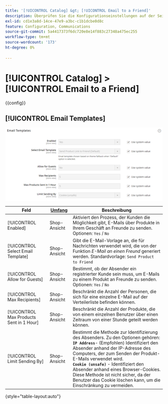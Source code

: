 ```yaml
---
title: '[!UICONTROL Catalog] &gt; [!UICONTROL Email to a Friend]'
description: Überprüfen Sie die Konfigurationseinstellungen auf der Seite [!UICONTROL Catalog] &gt; [!UICONTROL Email to a Friend] des Commerce Admin-Bereichs.
exl-id: cd1e3a8d-14ce-47e9-a3bc-c1b1dcbe0d8c
feature: Configuration, Communications
source-git-commit: 5a4417373f6dc720e8e14f883c27348a475ec255
workflow-type: tm+mt
source-wordcount: '173'
ht-degree: 0%

---
```


# [!UICONTROL Catalog] > [!UICONTROL Email to a Friend]

{{config}}

## [!UICONTROL Email Templates]

![E-Mail-Vorlagen](./assets/email-to-a-friend-email-templates.png)<!-- zoom -->

<!-- [Email Templates](https://experienceleague.adobe.com/de/docs/commerce-admin/systems/communications/email-templates#configure-email-templates) -->

| Feld | [Umfang](../../getting-started/websites-stores-views.md#scope-settings) | Beschreibung |
|--- |--- |--- |
| [!UICONTROL Enabled] | Shop-Ansicht | Aktiviert den Prozess, der Kunden die Möglichkeit gibt, E-Mails über Produkte in Ihrem Geschäft an Freunde zu senden. Optionen: `Yes` / `No` |
| [!UICONTROL Select Email Template] | Shop-Ansicht | Gibt die E-Mail-Vorlage an, die für Nachrichten verwendet wird, die von der Funktion _E-Mail an einen Freund_ generiert werden. Standardvorlage: `Send Product to Friend` |
| [!UICONTROL Allow for Guests] | Shop-Ansicht | Bestimmt, ob der Absender ein registrierter Kunde sein muss, um E-Mails zu einem Produkt an Freunde zu senden. Optionen: `Yes` / `No` |
| [!UICONTROL Max Recipients] | Shop-Ansicht | Beschränkt die Anzahl der Personen, die sich für eine einzelne E-Mail auf der Verteilerliste befinden können. |
| [!UICONTROL Max Products Sent in 1  Hour] | Shop-Ansicht | Beschränkt die Anzahl der Produkte, die von einem einzelnen Benutzer über einen Zeitraum von einer Stunde geteilt werden können. |
| [!UICONTROL Limit Sending By] | Shop-Ansicht | Bestimmt die Methode zur Identifizierung des Absenders. Zu den Optionen gehören: <br/>**`IP Address`**- (Empfohlen) Identifiziert den Absender anhand der IP-Adresse des Computers, der zum Senden der Produkt-E-Mails verwendet wird.<br/>**`Cookie (unsafe)`** - Identifiziert den Absender anhand eines Browser-Cookies. Diese Methode ist nicht sicher, da der Benutzer das Cookie löschen kann, um die Einschränkung zu vermeiden. |

{style="table-layout:auto"}
